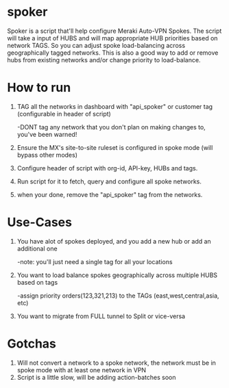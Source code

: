 # spoker
Spoker is a script that'll help configure Meraki Auto-VPN Spokes. The script will take a input of HUBS and will map appropriate HUB priorities based on network TAGS. So you can adjust spoke load-balancing across geographically tagged networks. This is also a good way to add or remove hubs from existing networks and/or change priority to load-balance.

# How to run
1. TAG all the networks in dashboard with "api_spoker" or customer tag (configurable in header of script)

    -DONT tag any network that you don't plan on making changes to, you've been warned!
2. Ensure the MX's site-to-site ruleset is configured in spoke mode (will bypass other modes)
3. Configure header of script with org-id, API-key, HUBs and tags.
4. Run script for it to fetch, query and configure all spoke networks.
5. when your done, remove the "api_spoker" tag from the networks.

# Use-Cases
1. You have alot of spokes deployed, and you add a new hub or add an additional one

    -note: you'll just need a single tag for all your locations
2. You want to load balance spokes geographically across multiple HUBS based on tags

    -assign priority orders(123,321,213) to the TAGs (east,west,central,asia, etc)
3. You want to migrate from FULL tunnel to Split or vice-versa


# Gotchas
1. Will not convert a network to a spoke network, the network must be in spoke mode with at least one network in VPN
2. Script is a little slow, will be adding action-batches soon

